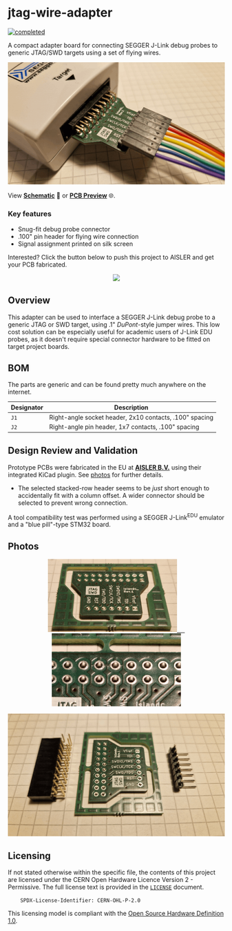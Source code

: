 # jtag-wire-adapter

[![completed](https://img.shields.io/badge/status-completed-brightgreen?style=plastic)]()

A compact adapter board for connecting SEGGER J-Link debug probes to generic JTAG/SWD targets using a set of flying wires.

<p align="center"><img src="doc/photo.png" /></p>

View [**Schematic**](doc/sch_jtag-wire-adapter_rev1.pdf) &#128196; or [**PCB Preview**](https://htmlpreview.github.io/?https://github.com/islandcontroller/jtag-wire-adapter/blob/master/doc/ibom.html) &#127760;.

### Key features

* Snug-fit debug probe connector
* .100" pin header for flying wire connection
* Signal assignment printed on silk screen

Interested? Click the button below to push this project to AISLER and get your PCB fabricated.

<p align="center"><a href="https://aisler.net/p/new?url=https://raw.githubusercontent.com/islandcontroller/jtag-wire-adapter/master/pcb/jtag-wire-adapter.kicad_pcb&ref=github"><img src="https://img.shields.io/badge/AISLER-Order%20PCBs-orange?style=for-the-badge"/></a></p>

## Overview

This adapter can be used to interface a SEGGER J-Link debug probe to a generic JTAG or SWD target, using .1" *DuPont*-style jumper wires. This low cost solution can be especially useful for academic users of J-Link EDU probes, as it doesn't require special connector hardware to be fitted on target project boards.

## BOM

The parts are generic and can be found pretty much anywhere on the internet.

| Designator | Description                                             |
|------------|---------------------------------------------------------|
| `J1`       | Right-angle socket header, 2x10 contacts, .100" spacing |
| `J2`       | Right-angle pin header, 1x7 contacts, .100" spacing     |

## Design Review and Validation

Prototype PCBs were fabricated in the EU at [**AISLER B.V.**](https://aisler.net/) using their integrated KiCad plugin. See [photos](#photos) for further details.

* The selected stacked-row header seems to be *just* short enough to accidentally fit with a column offset. A wider connector should be selected to prevent wrong connection.

A tool compatibility test was performed using a SEGGER J-Link<sup>EDU</sup> emulator and a "blue pill"-type STM32 board.

## Photos

<p align="center"><a href="doc/pcb1.jpg"><img src="doc/pcb1_preview.png"/></a><a href="doc/pcb2.jpg">&ensp;&nbsp;&ensp;<img src="doc/pcb2_preview.png"/></a></p>
<p align="center"><img src="doc/parts.png" /></p>

## Licensing

If not stated otherwise within the specific file, the contents of this project are licensed under the CERN Open Hardware Licence Version 2 - Permissive. The full license text is provided in the [`LICENSE`](LICENSE) document.

        SPDX-License-Identifier: CERN-OHL-P-2.0

This licensing model is compliant with the [Open Source Hardware Definition 1.0](https://www.oshwa.org/definition/).